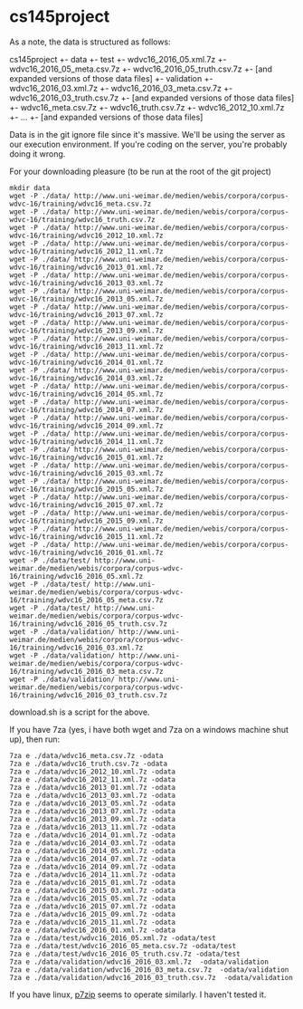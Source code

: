 # cs145project

As a note, the data is structured as follows: 

cs145project
+- data
	+- test
		+- wdvc16_2016_05.xml.7z
		+- wdvc16_2016_05_meta.csv.7z
		+- wdvc16_2016_05_truth.csv.7z
		+- [and expanded versions of those data files]
	+- validation
		+- wdvc16_2016_03.xml.7z
		+- wdvc16_2016_03_meta.csv.7z
		+- wdvc16_2016_03_truth.csv.7z
		+- [and expanded versions of those data files] 
	+- wdvc16_meta.csv.7z
	+- wdvc16_truth.csv.7z 
	+- wdvc16_2012_10.xml.7z
	+- ...
	+- [and expanded versions of those data files]

Data is in the git ignore file since it's massive. We'll be using the server as our execution environment. If you're coding on the server, you're probably doing it wrong.

For your downloading pleasure (to be run at the root of the git project)

```
mkdir data
wget -P ./data/ http://www.uni-weimar.de/medien/webis/corpora/corpus-wdvc-16/training/wdvc16_meta.csv.7z
wget -P ./data/ http://www.uni-weimar.de/medien/webis/corpora/corpus-wdvc-16/training/wdvc16_truth.csv.7z 
wget -P ./data/ http://www.uni-weimar.de/medien/webis/corpora/corpus-wdvc-16/training/wdvc16_2012_10.xml.7z
wget -P ./data/ http://www.uni-weimar.de/medien/webis/corpora/corpus-wdvc-16/training/wdvc16_2012_11.xml.7z
wget -P ./data/ http://www.uni-weimar.de/medien/webis/corpora/corpus-wdvc-16/training/wdvc16_2013_01.xml.7z
wget -P ./data/ http://www.uni-weimar.de/medien/webis/corpora/corpus-wdvc-16/training/wdvc16_2013_03.xml.7z
wget -P ./data/ http://www.uni-weimar.de/medien/webis/corpora/corpus-wdvc-16/training/wdvc16_2013_05.xml.7z
wget -P ./data/ http://www.uni-weimar.de/medien/webis/corpora/corpus-wdvc-16/training/wdvc16_2013_07.xml.7z
wget -P ./data/ http://www.uni-weimar.de/medien/webis/corpora/corpus-wdvc-16/training/wdvc16_2013_09.xml.7z
wget -P ./data/ http://www.uni-weimar.de/medien/webis/corpora/corpus-wdvc-16/training/wdvc16_2013_11.xml.7z
wget -P ./data/ http://www.uni-weimar.de/medien/webis/corpora/corpus-wdvc-16/training/wdvc16_2014_01.xml.7z
wget -P ./data/ http://www.uni-weimar.de/medien/webis/corpora/corpus-wdvc-16/training/wdvc16_2014_03.xml.7z
wget -P ./data/ http://www.uni-weimar.de/medien/webis/corpora/corpus-wdvc-16/training/wdvc16_2014_05.xml.7z
wget -P ./data/ http://www.uni-weimar.de/medien/webis/corpora/corpus-wdvc-16/training/wdvc16_2014_07.xml.7z
wget -P ./data/ http://www.uni-weimar.de/medien/webis/corpora/corpus-wdvc-16/training/wdvc16_2014_09.xml.7z
wget -P ./data/ http://www.uni-weimar.de/medien/webis/corpora/corpus-wdvc-16/training/wdvc16_2014_11.xml.7z
wget -P ./data/ http://www.uni-weimar.de/medien/webis/corpora/corpus-wdvc-16/training/wdvc16_2015_01.xml.7z
wget -P ./data/ http://www.uni-weimar.de/medien/webis/corpora/corpus-wdvc-16/training/wdvc16_2015_03.xml.7z
wget -P ./data/ http://www.uni-weimar.de/medien/webis/corpora/corpus-wdvc-16/training/wdvc16_2015_05.xml.7z
wget -P ./data/ http://www.uni-weimar.de/medien/webis/corpora/corpus-wdvc-16/training/wdvc16_2015_07.xml.7z
wget -P ./data/ http://www.uni-weimar.de/medien/webis/corpora/corpus-wdvc-16/training/wdvc16_2015_09.xml.7z
wget -P ./data/ http://www.uni-weimar.de/medien/webis/corpora/corpus-wdvc-16/training/wdvc16_2015_11.xml.7z
wget -P ./data/ http://www.uni-weimar.de/medien/webis/corpora/corpus-wdvc-16/training/wdvc16_2016_01.xml.7z
wget -P ./data/test/ http://www.uni-weimar.de/medien/webis/corpora/corpus-wdvc-16/training/wdvc16_2016_05.xml.7z
wget -P ./data/test/ http://www.uni-weimar.de/medien/webis/corpora/corpus-wdvc-16/training/wdvc16_2016_05_meta.csv.7z
wget -P ./data/test/ http://www.uni-weimar.de/medien/webis/corpora/corpus-wdvc-16/training/wdvc16_2016_05_truth.csv.7z
wget -P ./data/validation/ http://www.uni-weimar.de/medien/webis/corpora/corpus-wdvc-16/training/wdvc16_2016_03.xml.7z
wget -P ./data/validation/ http://www.uni-weimar.de/medien/webis/corpora/corpus-wdvc-16/training/wdvc16_2016_03_meta.csv.7z
wget -P ./data/validation/ http://www.uni-weimar.de/medien/webis/corpora/corpus-wdvc-16/training/wdvc16_2016_03_truth.csv.7z

```
download.sh is a script for the above. 

If you have  7za (yes, i have both wget and 7za on a windows machine shut up), then run:
```
7za e ./data/wdvc16_meta.csv.7z -odata
7za e ./data/wdvc16_truth.csv.7z -odata
7za e ./data/wdvc16_2012_10.xml.7z -odata
7za e ./data/wdvc16_2012_11.xml.7z -odata
7za e ./data/wdvc16_2013_01.xml.7z -odata
7za e ./data/wdvc16_2013_03.xml.7z -odata
7za e ./data/wdvc16_2013_05.xml.7z -odata
7za e ./data/wdvc16_2013_07.xml.7z -odata
7za e ./data/wdvc16_2013_09.xml.7z -odata
7za e ./data/wdvc16_2013_11.xml.7z -odata
7za e ./data/wdvc16_2014_01.xml.7z -odata
7za e ./data/wdvc16_2014_03.xml.7z -odata
7za e ./data/wdvc16_2014_05.xml.7z -odata
7za e ./data/wdvc16_2014_07.xml.7z -odata
7za e ./data/wdvc16_2014_09.xml.7z -odata
7za e ./data/wdvc16_2014_11.xml.7z -odata
7za e ./data/wdvc16_2015_01.xml.7z -odata
7za e ./data/wdvc16_2015_03.xml.7z -odata
7za e ./data/wdvc16_2015_05.xml.7z -odata
7za e ./data/wdvc16_2015_07.xml.7z -odata
7za e ./data/wdvc16_2015_09.xml.7z -odata
7za e ./data/wdvc16_2015_11.xml.7z -odata
7za e ./data/wdvc16_2016_01.xml.7z -odata
7za e ./data/test/wdvc16_2016_05.xml.7z -odata/test
7za e ./data/test/wdvc16_2016_05_meta.csv.7z -odata/test
7za e ./data/test/wdvc16_2016_05_truth.csv.7z -odata/test
7za e ./data/validation/wdvc16_2016_03.xml.7z  -odata/validation
7za e ./data/validation/wdvc16_2016_03_meta.csv.7z  -odata/validation
7za e ./data/validation/wdvc16_2016_03_truth.csv.7z  -odata/validation

```

If you have linux, [p7zip](http://p7zip.sourceforge.net/) seems to operate similarly. I haven't tested it.